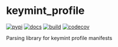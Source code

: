 # keymint_profile

[![pypi](https://img.shields.io/pypi/v/keymint_profile.svg?branch=master)](https://pypi.python.org/pypi/keymint_profile/)
[![docs](https://readthedocs.org/projects/keymint/badge/?version=latest)](https://readthedocs.org/projects/keymint)
[![build](https://travis-ci.org/keymint/keymint_profile.svg?branch=master)](https://travis-ci.org/keymint/keymint_profile)
[![codecov](https://codecov.io/github/keymint/keymint_profile/coverage.svg?branch=master)](https://codecov.io/github/keymint/keymint_profile?branch=master)

Parsing library for keymint profile manifests
